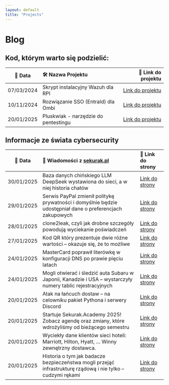 ```yaml
---
layout: default
title: "Projects"
---
```

# Blog

## Kod, którym warto się podzielić:

| 📅 Data | 🛠️ Nazwa Projektu| 🔗 Link do projektu |
|:---------:|:------------------|-----------------:|
| 07/03/2024 | Skrypt instalacyjny Wazuh dla RPI | [Link do projektu](https://github.com/dadmins1984/Wazuh_for_RPI) |
| 10/11/2024 | Rozwiązanie SSO (EntraId) dla Ombi | [Link do projektu](https://github.com/dadmins1984/Ombi-Azure_SSO_Proxy) |
| 20/01/2025 | Pluskwiak - narzędzie do pentestingu | [Link do projektu](https://github.com/dadmins1984/Pluskwiak-pentesting-tool) |

## Informacje ze świata cybersecurity

| 📅 Data | 📌 Wiadomości z [sekurak.pl](https://sekurak.pl/) | 🔗 Link do strony |
|:---------:|:------------------|:-------------------|
| 30/01/2025 | Baza danych chińskiego LLM DeepSeek wystawiona do sieci, a w niej historia chatów | [Link do strony](https://sekurak.pl/baza-danych-chinskiego-llm-deepseek-wystawiona-do-sieci-a-w-niej-historia-chatow/) |
| 29/01/2025 | Serwis PayPal zmienił politykę prywatności i domyślnie będzie udostępniał dane o preferencjach zakupowych | [Link do strony](https://sekurak.pl/serwis-paypal-zmienil-polityke-prywatnosci-i-domyslnie-bedzie-udostepnial-dane-o-preferencjach-zakupowych/) |
| 28/01/2025 | clone2leak, czyli jak drobne szczegóły powodują wyciekanie poświadczeń | [Link do strony](https://sekurak.pl/clone2leak-czyli-jak-drobne-szczegoly-powoduja-wyciekanie-poswiadczen/) |
| 27/01/2025 | Kod QR który prezentuje dwie różne wartości – okazuje się, że to możliwe | [Link do strony](https://sekurak.pl/kod-qr-ktory-prezentuje-dwie-rozne-wartosci-okazuje-sie-ze-to-mozliwe/) |
| 24/01/2025 | MasterCard poprawił literówkę w konfiguracji DNS po prawie pięciu latach | [Link do strony](https://sekurak.pl/mastercard-poprawil-literowke-w-konfiguracji-dns-po-prawie-pieciu-latach/) |
| 24/01/2025 | Mogli otwierać i śledzić auta Subaru w Japonii, Kanadzie i USA – wystarczyły numery tablic rejestracyjnych | [Link do strony](https://sekurak.pl/mogli-otwierac-i-sledzic-auta-subaru-w-japonii-kanadzie-i-usa-wystarczyly-numery-tablic-rejestracyjnych/) |
| 20/01/2025 | Atak na łańcuch dostaw – na celowniku pakiet Pythona i serwery Discord | [Link do strony](https://sekurak.pl/atak-na-lancuch-dostaw-na-celowniku-pakiet-pythona-i-serwery-discord/) |
| 20/01/2025 | Startuje Sekurak.Academy 2025! Zobacz agendę oraz zmiany, które wdrożyliśmy od bieżącego semestru | [Link do strony](https://sekurak.pl/startuje-sekurak-academy-2025-zobacz-agende-oraz-zmiany-ktore-wdrozylismy-od-biezacego-semestru/) |
| 20/01/2025 | Wyciekły dane klientów sieci hoteli: Marriott, Hilton, Hyatt, … Winny zewnętrzny dostawca. | [Link do strony](https://sekurak.pl/wyciekly-dane-klientow-sieci-hoteli-marriott-hilton-hyatt-winny-zewnetrzny-dostawca/) |
| 20/01/2025 | Historia o tym jak badacze bezpieczeństwa mogli przejąć infrastrukturę rządową i nie tylko – cudzymi rękami | [Link do strony](https://sekurak.pl/historia-o-tym-jak-badacze-bezpieczenstwa-mogli-przejac-infrastrukture-rzadowa-i-nie-tylko-cudzymi-rekami/) |
